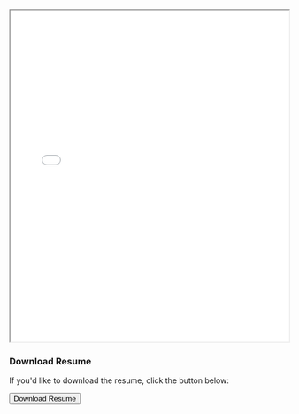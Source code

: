 
<iframe src="/resume.pdf" width="100%" height="600px" alt="cv">
   
</iframe>

### Download Resume

If you'd like to download the resume, click the button below:

<a href="/resume.pdf" download>
  <button class="download-btn">Download Resume</button>
</a>

